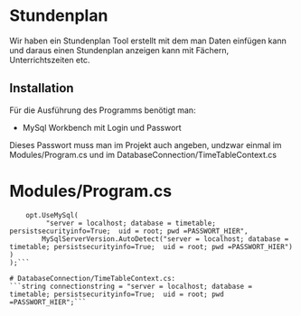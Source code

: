 # Stundenplan
Wir haben ein Stundenplan Tool erstellt mit dem man Daten einfügen kann und daraus einen Stundenplan anzeigen kann mit Fächern, Unterrichtszeiten etc. 


## Installation
Für die Ausführung des Programms benötigt man:
- MySql Workbench mit Login und Passwort

Dieses Passwort muss man im Projekt auch angeben, 
undzwar einmal im Modules/Program.cs und im DatabaseConnection/TimeTableContext.cs

# Modules/Program.cs
```builder.Services.AddDbContextFactory<TimeTableContext>(opt =>
	opt.UseMySql(
         "server = localhost; database = timetable; persistsecurityinfo=True;  uid = root; pwd =PASSWORT_HIER",
		MySqlServerVersion.AutoDetect("server = localhost; database = timetable; persistsecurityinfo=True;  uid = root; pwd =PASSWORT_HIER")
)
);```

# DatabaseConnection/TimeTableContext.cs:
```string connectionstring = "server = localhost; database = timetable; persistsecurityinfo=True;  uid = root; pwd =PASSWORT_HIER";```

